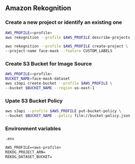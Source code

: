 ## Amazon Rekognition

### Create a new project or identify an existing one

```bash
AWS_PROFILE=<profile>
aws rekognition --profile $AWS_PROFILE describe-projects

aws rekognition --profile $AWS_PROFILE create-project \
--project-name face-mask --feature CUSTOM_LABELS
```

### Create S3 Bucket for Image Source

```bash
AWS_PROFILE=<profile>
BUCKET_NAME=face-mask-dataset
aws s3api create-bucket --profile $AWS_PROFILE \
--bucket $BUCKET_NAME --region us-east-1
```

### Upate S3 Bucket Policy
```bash
aws s3api --profile $AWS_PROFILE put-bucket-policy \
--bucket $BUCKET_NAME --policy file://bucket-policy.json
```

### Environment variables

`.env`
```txt
AWS_PROFILE=<aws-profile>
REKOG_PROJECT_ARN=
REKOG_DATASET_BUCKET=
```
